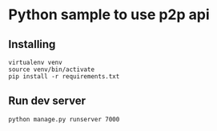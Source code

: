 # Python sample to use p2p api

## Installing
```
virtualenv venv
source venv/bin/activate
pip install -r requirements.txt
```


## Run dev server
```
python manage.py runserver 7000
```
